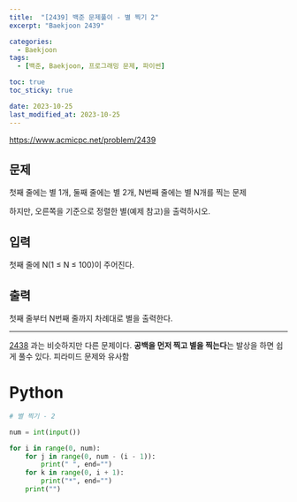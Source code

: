 ```yaml
---
title:  "[2439] 백준 문제풀이 - 별 찍기 2"
excerpt: "Baekjoon 2439"

categories:
  - Baekjoon
tags:
  - [백준, Baekjoon, 프로그래밍 문제, 파이썬]

toc: true
toc_sticky: true

date: 2023-10-25
last_modified_at: 2023-10-25
---
```


https://www.acmicpc.net/problem/2439

## 문제
첫째 줄에는 별 1개, 둘째 줄에는 별 2개, N번째 줄에는 별 N개를 찍는 문제

하지만, 오른쪽을 기준으로 정렬한 별(예제 참고)을 출력하시오.

## 입력
첫째 줄에 N(1 ≤ N ≤ 100)이 주어진다.

## 출력
첫째 줄부터 N번째 줄까지 차례대로 별을 출력한다.

------------------------

[2438](https://www.acmicpc.net/problem/2438) 과는 비슷하지만 다른 문제이다. **공백을 먼저 찍고 별을 찍는다**는 발상을 하면 쉽게 풀수 있다. 피라미드 문제와 유사함

# Python

```py
# 별 찍기 - 2

num = int(input())

for i in range(0, num):
    for j in range(0, num - (i - 1)):
        print(" ", end="")
    for k in range(0, i + 1):
        print("*", end="")
    print("")

```